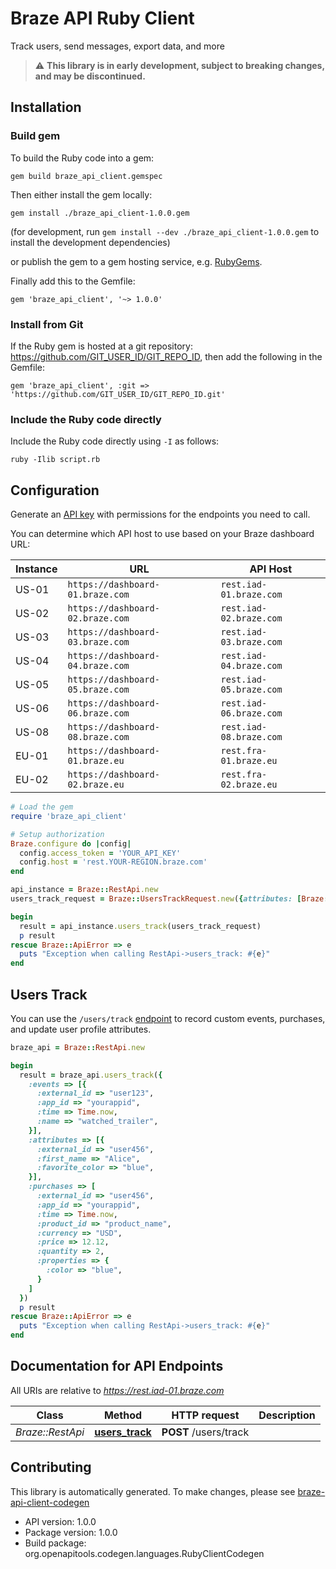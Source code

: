 # Braze API Ruby Client

Track users, send messages, export data, and more

> :warning: **This library is in early development, subject to breaking changes, and may be discontinued.**

## Installation

### Build gem

To build the Ruby code into a gem:

```shell
gem build braze_api_client.gemspec
```

Then either install the gem locally:

```shell
gem install ./braze_api_client-1.0.0.gem
```

(for development, run `gem install --dev ./braze_api_client-1.0.0.gem` to install the development dependencies)

or publish the gem to a gem hosting service, e.g. [RubyGems](https://rubygems.org/).

Finally add this to the Gemfile:

    gem 'braze_api_client', '~> 1.0.0'

### Install from Git

If the Ruby gem is hosted at a git repository: https://github.com/GIT_USER_ID/GIT_REPO_ID, then add the following in the Gemfile:

    gem 'braze_api_client', :git => 'https://github.com/GIT_USER_ID/GIT_REPO_ID.git'

### Include the Ruby code directly

Include the Ruby code directly using `-I` as follows:

```shell
ruby -Ilib script.rb
```

## Configuration

Generate an [API key](https://www.braze.com/docs/api/api_key/) with permissions for the endpoints you need to call.

You can determine which API host to use based on your Braze dashboard URL:

|Instance|URL|API Host|
|---|---|---|
|US-01| `https://dashboard-01.braze.com` | `rest.iad-01.braze.com` |
|US-02| `https://dashboard-02.braze.com` | `rest.iad-02.braze.com` |
|US-03| `https://dashboard-03.braze.com` | `rest.iad-03.braze.com` |
|US-04| `https://dashboard-04.braze.com` | `rest.iad-04.braze.com` |
|US-05| `https://dashboard-05.braze.com` | `rest.iad-05.braze.com` |
|US-06| `https://dashboard-06.braze.com` | `rest.iad-06.braze.com` |
|US-08| `https://dashboard-08.braze.com` | `rest.iad-08.braze.com` |
|EU-01| `https://dashboard-01.braze.eu` | `rest.fra-01.braze.eu` |
|EU-02| `https://dashboard-02.braze.eu` | `rest.fra-02.braze.eu` |


```ruby
# Load the gem
require 'braze_api_client'

# Setup authorization
Braze.configure do |config|
  config.access_token = 'YOUR_API_KEY'
  config.host = 'rest.YOUR-REGION.braze.com'
end

api_instance = Braze::RestApi.new
users_track_request = Braze::UsersTrackRequest.new({attributes: [Braze::Event.new({name: 'name_example', time: Time.now})]}) # UsersTrackRequest | 

begin
  result = api_instance.users_track(users_track_request)
  p result
rescue Braze::ApiError => e
  puts "Exception when calling RestApi->users_track: #{e}"
end

```

## Users Track

You can use the `/users/track` [endpoint](https://www.braze.com/docs/api/endpoints/user_data/post_user_track/) to record custom events, purchases, and update user profile attributes.

```ruby
braze_api = Braze::RestApi.new

begin
  result = braze_api.users_track({
    :events => [{
      :external_id => "user123",
      :app_id => "yourappid",
      :time => Time.now,
      :name => "watched_trailer",
    }],
    :attributes => [{
      :external_id => "user456",
      :first_name => "Alice",
      :favorite_color => "blue",
    }],
    :purchases => [
      :external_id => "user456",
      :app_id => "yourappid",
      :time => Time.now,
      :product_id => "product_name",
      :currency => "USD",
      :price => 12.12,
      :quantity => 2,
      :properties => {
        :color => "blue",
      }
    ]
  })
  p result
rescue Braze::ApiError => e
  puts "Exception when calling RestApi->users_track: #{e}"
end
```

## Documentation for API Endpoints

All URIs are relative to *https://rest.iad-01.braze.com*

Class | Method | HTTP request | Description
------------ | ------------- | ------------- | -------------
*Braze::RestApi* | [**users_track**](docs/RestApi.md#users_track) | **POST** /users/track | 


## Contributing

This library is automatically generated. To make changes, please see [braze-api-client-codegen](https://github.com/braze-inc/braze-api-client-codegen)

- API version: 1.0.0
- Package version: 1.0.0
- Build package: org.openapitools.codegen.languages.RubyClientCodegen

